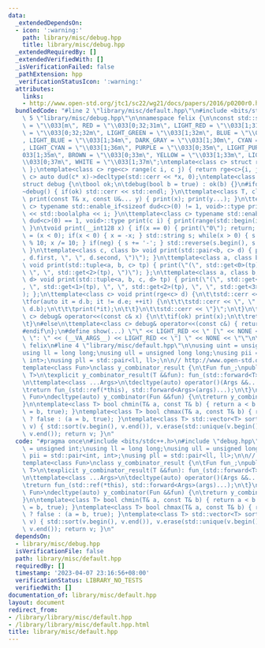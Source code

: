 ```yaml
---
data:
  _extendedDependsOn:
  - icon: ':warning:'
    path: library/misc/debug.hpp
    title: library/misc/debug.hpp
  _extendedRequiredBy: []
  _extendedVerifiedWith: []
  _isVerificationFailed: false
  _pathExtension: hpp
  _verificationStatusIcon: ':warning:'
  attributes:
    links:
    - http://www.open-std.org/jtc1/sc22/wg21/docs/papers/2016/p0200r0.html
  bundledCode: "#line 2 \"library/misc/default.hpp\"\n#include <bits/stdc++.h>\n#line\
    \ 5 \"library/misc/debug.hpp\"\n\nnamespace felix {\n\nconst std::string NONE\
    \ = \"\\033[m\", RED = \"\\033[0;32;31m\", LIGHT_RED = \"\\033[1;31m\", GREEN\
    \ = \"\\033[0;32;32m\", LIGHT_GREEN = \"\\033[1;32m\", BLUE = \"\\033[0;32;34m\"\
    , LIGHT_BLUE = \"\\033[1;34m\", DARK_GRAY = \"\\033[1;30m\", CYAN = \"\\033[0;36m\"\
    , LIGHT_CYAN = \"\\033[1;36m\", PURPLE = \"\\033[0;35m\", LIGHT_PURPLE = \"\\\
    033[1;35m\", BROWN = \"\\033[0;33m\", YELLOW = \"\\033[1;33m\", LIGHT_GRAY = \"\
    \\033[0;37m\", WHITE = \"\\033[1;37m\";\ntemplate<class c> struct rge { c b, e;\
    \ };\ntemplate<class c> rge<c> range(c i, c j) { return rge<c>{i, j}; }\ntemplate<class\
    \ c> auto dud(c* x)->decltype(std::cerr << *x, 0);\ntemplate<class c> char dud(...);\n\
    struct debug {\n\tbool ok;\n\tdebug(bool b = true) : ok(b) {}\n#ifdef LOCAL\n\t\
    ~debug() { if(ok) std::cerr << std::endl; }\n\ttemplate<class T, class... U> void\
    \ print(const T& x, const U&... y) { print(x); print(y...); }\n\ttemplate<class\
    \ c> typename std::enable_if<sizeof dud<c>(0) != 1, void>::type print(c i) { std::cerr\
    \ << std::boolalpha << i; }\n\ttemplate<class c> typename std::enable_if<sizeof\
    \ dud<c>(0) == 1, void>::type print(c i) { print(range(std::begin(i), std::end(i)));\
    \ }\n\tvoid print(__int128 x) { if(x == 0) { print(\"0\"); return; } bool neg\
    \ = (x < 0); if(x < 0) { x = -x; } std::string s; while(x > 0) { s += '0' + x\
    \ % 10; x /= 10; } if(neg) { s += '-'; } std::reverse(s.begin(), s.end()); print(s);\
    \ }\n\ttemplate<class c, class b> void print(std::pair<b, c> d) { print(\"(\"\
    , d.first, \", \", d.second, \")\"); }\n\ttemplate<class a, class b, class c>\
    \ void print(std::tuple<a, b, c> tp) { print(\"(\", std::get<0>(tp), \", \", std::get<1>(tp),\
    \ \", \", std::get<2>(tp), \")\"); };\n\ttemplate<class a, class b, class c, class\
    \ d> void print(std::tuple<a, b, c, d> tp) { print(\"(\", std::get<0>(tp), \"\
    , \", std::get<1>(tp), \", \", std::get<2>(tp), \", \", std::get<3>(tp), \")\"\
    ); };\n\ttemplate<class c> void print(rge<c> d) {\n\t\tstd::cerr << \"{\";\n\t\
    \tfor(auto it = d.b; it != d.e; ++it) {\n\t\t\tstd::cerr << \", \" + 2 * (it ==\
    \ d.b);\n\t\t\tprint(*it);\n\t\t}\n\t\tstd::cerr << \"}\";\n\t}\n\ttemplate<class\
    \ c> debug& operator<<(const c& x) {\n\t\tif(ok) print(x);\n\t\treturn *this;\n\
    \t}\n#else\n\ttemplate<class c> debug& operator<<(const c&) { return *this; }\n\
    #endif\n};\n#define show(...) \"\" << LIGHT_RED << \" [\" << NONE << #__VA_ARGS__\
    \ \": \" << (__VA_ARGS__) << LIGHT_RED << \"] \" << NONE << \"\"\n\n} // namespace\
    \ felix\n#line 4 \"library/misc/default.hpp\"\n\nusing uint = unsigned int;\n\
    using ll = long long;\nusing ull = unsigned long long;\nusing pii = std::pair<int,\
    \ int>;\nusing pll = std::pair<ll, ll>;\n\n// http://www.open-std.org/jtc1/sc22/wg21/docs/papers/2016/p0200r0.html\n\
    template<class Fun>\nclass y_combinator_result {\n\tFun fun_;\npublic:\n\ttemplate<class\
    \ T>\n\texplicit y_combinator_result(T &&fun): fun_(std::forward<T>(fun)) {}\n\
    \n\ttemplate<class ...Args>\n\tdecltype(auto) operator()(Args &&...args) {\n\t\
    \treturn fun_(std::ref(*this), std::forward<Args>(args)...);\n\t}\n};\n\ntemplate<class\
    \ Fun>\ndecltype(auto) y_combinator(Fun &&fun) {\n\treturn y_combinator_result<std::decay_t<Fun>>(std::forward<Fun>(fun));\n\
    }\n\ntemplate<class T> bool chmin(T& a, const T& b) { return a < b ? false : (a\
    \ = b, true); }\ntemplate<class T> bool chmax(T& a, const T& b) { return a > b\
    \ ? false : (a = b, true); }\ntemplate<class T> std::vector<T> sort_unique(std::vector<T>\
    \ v) { std::sort(v.begin(), v.end()), v.erase(std::unique(v.begin(), v.end()),\
    \ v.end()); return v; }\n"
  code: "#pragma once\n#include <bits/stdc++.h>\n#include \"debug.hpp\"\n\nusing uint\
    \ = unsigned int;\nusing ll = long long;\nusing ull = unsigned long long;\nusing\
    \ pii = std::pair<int, int>;\nusing pll = std::pair<ll, ll>;\n\n// http://www.open-std.org/jtc1/sc22/wg21/docs/papers/2016/p0200r0.html\n\
    template<class Fun>\nclass y_combinator_result {\n\tFun fun_;\npublic:\n\ttemplate<class\
    \ T>\n\texplicit y_combinator_result(T &&fun): fun_(std::forward<T>(fun)) {}\n\
    \n\ttemplate<class ...Args>\n\tdecltype(auto) operator()(Args &&...args) {\n\t\
    \treturn fun_(std::ref(*this), std::forward<Args>(args)...);\n\t}\n};\n\ntemplate<class\
    \ Fun>\ndecltype(auto) y_combinator(Fun &&fun) {\n\treturn y_combinator_result<std::decay_t<Fun>>(std::forward<Fun>(fun));\n\
    }\n\ntemplate<class T> bool chmin(T& a, const T& b) { return a < b ? false : (a\
    \ = b, true); }\ntemplate<class T> bool chmax(T& a, const T& b) { return a > b\
    \ ? false : (a = b, true); }\ntemplate<class T> std::vector<T> sort_unique(std::vector<T>\
    \ v) { std::sort(v.begin(), v.end()), v.erase(std::unique(v.begin(), v.end()),\
    \ v.end()); return v; }\n"
  dependsOn:
  - library/misc/debug.hpp
  isVerificationFile: false
  path: library/misc/default.hpp
  requiredBy: []
  timestamp: '2023-04-07 23:16:56+08:00'
  verificationStatus: LIBRARY_NO_TESTS
  verifiedWith: []
documentation_of: library/misc/default.hpp
layout: document
redirect_from:
- /library/library/misc/default.hpp
- /library/library/misc/default.hpp.html
title: library/misc/default.hpp
---
```

